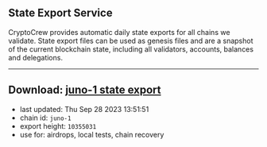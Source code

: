 ## State Export Service
CryptoCrew provides automatic daily state exports for all chains we validate. State export files can be used as genesis files and are a snapshot of the current blockchain state, including all validators, accounts, balances and delegations.

---
**Download: [juno-1 state export](https://dl.ccvalidators.com/SERVICE/juno/juno-1_export_10355031.json)**
---

- last updated: Thu Sep 28 2023 13:51:51
- chain id: `juno-1`
- export height: `10355031`
- use for: airdrops, local tests, chain recovery
